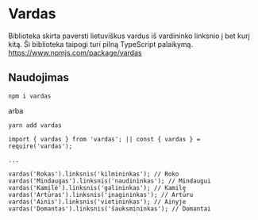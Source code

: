 # Vardas

Biblioteka skirta paversti lietuviškus vardus iš vardininko linksnio į bet kurį kitą. Ši biblioteka taipogi turi pilną TypeScript palaikymą.
https://www.npmjs.com/package/vardas

## Naudojimas

`npm i vardas`

arba

`yarn add vardas`

```
import { vardas } from 'vardas'; || const { vardas } = require('vardas');

...

vardas('Rokas').linksnis('kilmininkas'); // Roko
vardas('Mindaugas').linksnis('naudininkas'); // Mindaugui
vardas('Kamilė').linksnis('galininkas'); // Kamilę
vardas('Artūras').linksnis('įnagininkas'); // Artūru
vardas('Ainis').linksnis('vietininkas'); // Ainyje
vardas('Domantas').linksnis('šauksmininkas'); // Domantai
```
